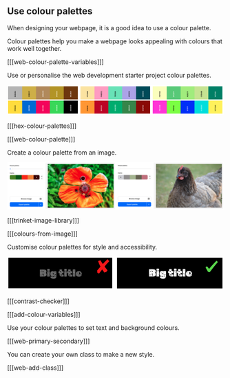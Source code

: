 ## Use colour palettes

When designing your webpage, it is a good idea to use a colour palette.

Colour palettes help you make a webpage looks appealing with colours that work well together.

[[[web-colour-palette-variables]]]

Use or personalise the web development starter project colour palettes.

![Examples of colour palettes in strips.](images/palette-examples.png)

[[[hex-colour-palettes]]]

[[[web-colour-palette]]]

Create a colour palette from an image.

![Examples of colour palettes from images.](images/image-palette.png)

[[[trinket-image-library]]]

[[[colours-from-image]]]

Customise colour palettes for style and accessibility.

![Examples of one secondary palette with bad contrast and one with good contrast.](images/contrast-examples.png)

[[[contrast-checker]]]

[[[add-colour-variables]]]

Use your colour palettes to set text and background colours.

[[[web-primary-secondary]]]

You can create your own class to make a new style.

[[[web-add-class]]]
